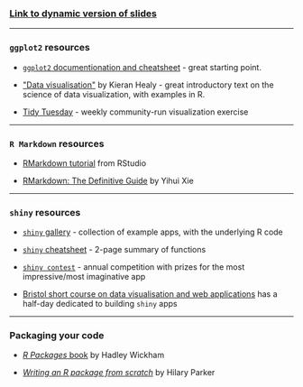 ### [Link to dynamic version of slides](https://mcguinlu.github.io/slides/intro-to-r-phd/index.html)

<hr>

### `ggplot2` resources

* [`ggplot2` documentionation and cheatsheet](https://ggplot2.tidyverse.org/) - great starting point.

* ["Data visualisation"](https://socviz.co/) by Kieran Healy - great introductory text on the science of data visualization, with examples in R.

* [Tidy Tuesday](https://github.com/rfordatascience/tidytuesday) - weekly community-run visualization exercise


<hr>

### `R Markdown` resources

* [RMarkdown tutorial](https://rmarkdown.rstudio.com/lesson-1.html) from RStudio

* [RMarkdown: The Definitive Guide](https://bookdown.org/yihui/rmarkdown/) by 
Yihui Xie 


<hr>

### `shiny` resources

* [`shiny` gallery](https://shiny.rstudio.com/gallery/) - collection of example apps, with the underlying R code

* [`shiny` cheatsheet](https://shiny.rstudio.com/images/shiny-cheatsheet.pdf) - 2-page summary of functions

* [`shiny contest`](https://community.rstudio.com/tag/shiny-contest) - annual competition with prizes for the most impressive/most imaginative app

* [Bristol short course on data visualisation and web applications](https://www.bristol.ac.uk/medical-school/study/short-courses/2021-22-courses/introduction-to-data-visualisation-and-web-applications-using-r/) has a half-day dedicated to building `shiny` apps


<hr>

### Packaging your code

* [*R Packages* book](http://r-pkgs.had.co.nz/) by Hadley Wickham

* [*Writing an R package from scratch*](hilaryparker.com/2014/04/29/writing-an-r-package-from-scratch/) by Hilary Parker

